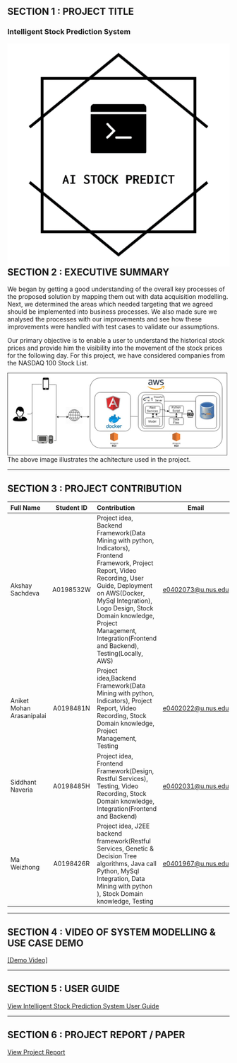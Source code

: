 ## SECTION 1 : PROJECT TITLE
### Intelligent Stock Prediction System

<img src="Miscellaneous/logo.png"
     style="float: left; margin-right: 0px;" />

---
## SECTION 2 : EXECUTIVE SUMMARY


We began by getting a good understanding of the overall key processes of the proposed solution by mapping them out with data acquisition modelling. Next, we determined the areas which needed targeting that we agreed should be implemented into business processes. We also made sure we analysed the processes with our improvements and see how these improvements were handled with test cases to validate our assumptions.

Our primary objective is to enable a user to understand the historical stock prices and provide him the visibility into the movement of the stock prices for the following day. For this project, we have considered companies from the NASDAQ 100 Stock List. 



<img src="Miscellaneous/arch.png"
     style="float: left; margin-right: 0px;" />

The above image illustrates the achitecture used in the project.

---
## SECTION 3 : PROJECT CONTRIBUTION

| Full Name | Student ID | Contribution | Email |
| :------------ |:---------------:|:------------ |:---------------:| 
| Akshay Sachdeva | A0198532W | Project idea, Backend Framework(Data Mining with python, Indicators), Frontend Framework, Project Report, Video Recording, User Guide, Deployment on AWS(Docker, MySql Integration), Logo Design, Stock Domain knowledge, Project Management, Integration(Frontend and Backend), Testing(Locally, AWS)  | e0402073@u.nus.edu |
| Aniket Mohan Arasanipalai | A0198481N | Project idea,Backend Framework(Data Mining with python, Indicators), Project Report, Video Recording, Stock Domain knowledge, Project Management, Testing | e0402022@u.nus.edu |
| Siddhant Naveria  | A0198485H |Project idea, Frontend Framework(Design, Restful Services), Testing, Video Recording, Stock Domain knowledge, Integration(Frontend and Backend) | e0402031@u.nus.edu |
| Ma Weizhong | A0198426R | Project idea, J2EE backend  framework(Restful Services, Genetic & Decision Tree algorithms, Java call Python, MySql Integration, Data Mining with python ), Stock Domain knowledge, Testing| e0401967@u.nus.edu |

---
## SECTION 4 : VIDEO OF SYSTEM MODELLING & USE CASE DEMO

[[Demo Video]](https://www.youtube.com/watch?v=hzJfZM6C5YU&t=126s)

---
## SECTION 5 : USER GUIDE

[View Intelligent Stock Prediction System User Guide](https://github.com/Aksh97/StockPredictionSystem/blob/master/Project%20User%20Guide/USER%20GUIDE.pdf)


---
## SECTION 6 : PROJECT REPORT / PAPER

[View Project Report](https://github.com/Aksh97/StockPredictionSystem/blob/master/Project%20Report/Project_Report_final.pdf)
